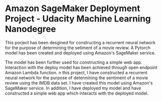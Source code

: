 # Amazon SageMaker Deployment Project - Udacity Machine Learning Nanodegree

This porject has been desgined for constructing a recurrent neural network for the purpose of determining the setiment of a movie review. A Pytorch model has been created and deployed using Amazon's SageMaker service.

The model has been further used for constructing a simple web app. Interaction with the deploy model has been achieved through open endpoint Amazon Lambda function. 
n this project, I have constructed a recurrent neural network for the purpose of determining the sentiment of a movie review using the IMDB data set. I have created this model using Amazon's SageMaker service. In addition, I have deployed my model and have constructed a simple web app which interacts with the deployed model.

